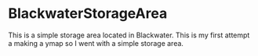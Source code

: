 # BlackwaterStorageArea
This is a simple storage area located in Blackwater. This is my first attempt a making a ymap so I went with a simple storage area.
